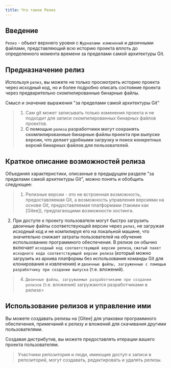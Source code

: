 ```yaml
---
title: Что такое Релиз
---
```

 

## Введение

`Релиз` - объект верхнего уровня с `Журналами изменений` и двоичными файлами, представляющий всю историю проекта вплоть до определенного момента времени за пределами самой архитектуры Git.

## Предназначение релиз

Используя `релиз`, вы можете не только просмотреть историю проекта через исходный код, но и более подробно описать состояние проекта через предварительно скомпилированные бинарные файлы.

Смысл и значение выражения "за пределами самой архитектуры Git"
>
> 1. Сам git может записывать только изменения проекта и не подходит для записи скомпилированных бинарных файлов проектов.
> 2. **С помощью `релиза` разработчики могут сохранять скомпилированные бинарные файлы проекта при выпуске версии, что делает удобными загрузку и поиск конкретных версий бинарных файлов для пользователей**.
>  

## Краткое описание возможностей релиза

Объединяя характеристики, описанные в предыдущем разделе "за пределами самой архитектуры Git", можно понять и обобщить следующее:
>
> 1. Релизные версии - это не встроенная возможность, предоставляемая Git, а возможность управления версиями на основе Git, предоставляемая платформами (такими как [Gitee]), предлагающими возможности хостинга.
2. При доступе к проекту пользователи могут быстро загрузить двоичные файлы соответствующей версии через `релиз`, не загружая исходный код и не компилируя его на локальной машине, что значительно снижает затраты пользователей на обучение использованию программного обеспечения.
В релизе он обычно включает `исходный код соответствующей версии релиза`, `сжатый пакет исходного кода соответствующей версии релиза` (который можно загрузить из архива платформы без использования команды Git для клонирования и извлечения) и `двоичные файлы, загруженные с помощью разработчику при создании выпуска` (т.е. вложений).
> 4. `Двоичные файлы, загружаемые разработчиками при создании релизов` (т.е. вложения) загружаются разработчиками в релизе>

## Использование релизов и управление ими

Вы можете создавать релизы на [Gitee] для упаковки программного обеспечения, примечаний к релизу и вложений для скачивания другими пользователями.

Создавая дистрибутив, вы можете предоставлять итерации вашего проекта пользователям.

> Участники репозитория и люди, имеющие доступ к записи в репозиторий, могут создавать, редактировать и удалять релизы.